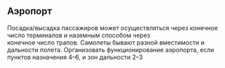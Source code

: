## Аэропорт
Посадка/высадка пассажиров может осуществляться через конечное число терминалов и наземным способом через \
конечное число трапов. Самолеты бывают разной вместимости и дальности полета. Организовать функционирование
аэропорта, если пунктов назначения 4–6, и зон дальности 2–3
